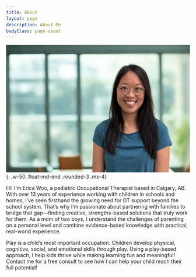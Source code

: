 ```yaml
---
title: About
layout: page
description: About Me
bodyClass: page-about
---
```


![Portrait of Erica](/images/about-erica.jpg){: .w-50 .float-md-end .rounded-3 .mx-4}

Hi! I’m Erica Woo, a pediatric Occupational Therapist based in Calgary, AB. With over 13 years of experience working with children in schools and homes, I’ve seen firsthand the growing need for OT support beyond the school system. That’s why I’m passionate about partnering with families to bridge that gap—finding creative, strengths-based solutions that truly work for them. As a mom of two boys, I understand the challenges of parenting on a personal level and combine evidence-based knowledge with practical, real-world experience.

Play is a child’s most important occupation. Children develop physical, cognitive, social, and emotional skills through play. Using a play-based approach, I help kids thrive while making learning fun and meaningful! Contact me for a free consult to see how I can help your child reach their full potential!
